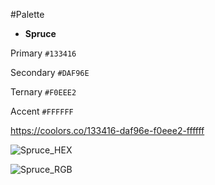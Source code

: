 #Palette 

- **Spruce**

Primary `#133416`

Secondary `#DAF96E`

Ternary `#F0EEE2`

Accent `#FFFFFF`

https://coolors.co/133416-daf96e-f0eee2-ffffff

![Spruce_HEX](Spruce_HEX.png)

![Spruce_RGB](Spruce_RGB.png)